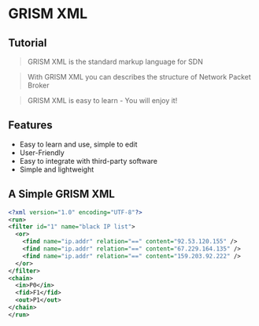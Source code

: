 # GRISM XML

## Tutorial
> GRISM XML is the standard markup language for SDN

> With GRISM XML you can describes the structure of Network Packet Broker

> GRISM XML is easy to learn - You will enjoy it!

## Features

- Easy to learn and use, simple to edit
- User-Friendly
- Easy to integrate with third-party software
- Simple and lightweight

## A Simple GRISM XML

```xml
<?xml version="1.0" encoding="UTF-8"?>
<run>
<filter id="1" name="black IP list">
  <or>
    <find name="ip.addr" relation="==" content="92.53.120.155" />
    <find name="ip.addr" relation="==" content="67.229.164.135" />
    <find name="ip.addr" relation="==" content="159.203.92.222" />
  </or>
</filter>
<chain>
  <in>P0</in>
  <fid>F1</fid>
  <out>P1</out>
</chain>
</run>
```

